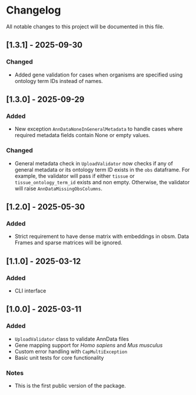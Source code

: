 # Changelog

All notable changes to this project will be documented in this file.

## [1.3.1] - 2025-09-30
### Changed
- Added gene validation for cases when organisms are specified using ontology term IDs instead of names.

## [1.3.0] - 2025-09-29
### Added 
- New exception `AnnDataNoneInGeneralMetadata` to handle cases where required metadata fields contain None or empty values.

### Changed
- General metadata check in `UploadValidator` now checks if any of general metadata or its ontology term ID exists in the `obs` dataframe. For example, the validator will pass if either `tissue` or `tissue_ontology_term_id` exists and non empty. Otherwise, the validator will raise `AnnDataMissingObsColumns`.


## [1.2.0] - 2025-05-30
### Added
- Strict requirement to have dense matrix with embeddings in obsm. Data Frames and sparse matrices will be ignored.


## [1.1.0] - 2025-03-12
### Added
- CLI interface


## [1.0.0] - 2025-03-11
### Added
- `UploadValidator` class to validate AnnData files
- Gene mapping support for *Homo sapiens* and *Mus musculus*
- Custom error handling with `CapMultiException`
- Basic unit tests for core functionality

### Notes
- This is the first public version of the package.
